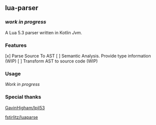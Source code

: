 ## lua-parser

### _work in progress_

A Lua 5.3 parser written in Kotlin _Jvm_.

### Features

[x] Parse Source To AST
[ ] Semantic Analysis. Provide type information (WIP)
[ ] Transform AST to source code (WIP)

### Usage

_Work in progress_

### Special thanks

[GavinHigham/lpil53](https://github.com/GavinHigham/lpil53)

[fstirlitz/luaparse](https://github.com/fstirlitz/luaparse)